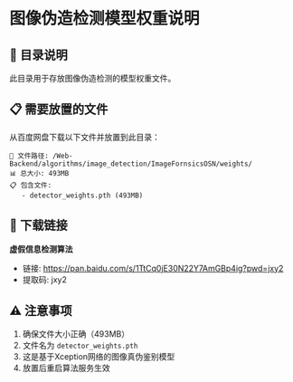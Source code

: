 # 图像伪造检测模型权重说明

## 📁 目录说明
此目录用于存放图像伪造检测的模型权重文件。

## 📋 需要放置的文件
从百度网盘下载以下文件并放置到此目录：

```
📁 文件路径: /Web-Backend/algorithms/image_detection/ImageFornsicsOSN/weights/
📊 总大小: 493MB
📋 包含文件:
   - detector_weights.pth (493MB)
```

## 🔗 下载链接
**虚假信息检测算法** 
- 链接: https://pan.baidu.com/s/1TtCq0jE30N22Y7AmGBp4ig?pwd=jxy2 
- 提取码: jxy2

## ⚠️ 注意事项
1. 确保文件大小正确（493MB）
2. 文件名为 `detector_weights.pth`
3. 这是基于Xception网络的图像真伪鉴别模型
4. 放置后重启算法服务生效
